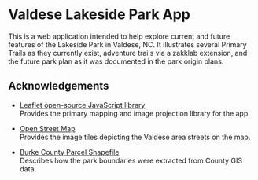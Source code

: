 # Valdese Lakeside Park App

This is a web application intended to help explore current and future features
of the Lakeside Park in Valdese, NC. It illustrates several Primary Trails as
they currently exist, adventure trails via a zakklab extension, and the future
park plan as it was documented in the park origin plans.

## Acknowledgements

- [Leaflet open-source JavaScript library](https://leafletjs.com/)<br>
Provides the primary mapping and image projection library for the app.

- [Open Street Map](https://www.openstreetmap.org/copyright)<br>
Provides the image tiles depicting the Valdese area streets on the map.

- [Burke County Parcel Shapefile](./shapefiles/readme.md)<br>
Describes how the park boundaries were extracted from County GIS data.
